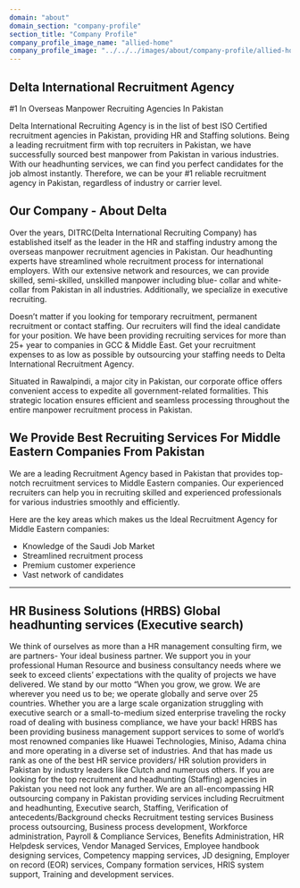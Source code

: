 ```yaml
---
domain: "about"
domain_section: "company-profile"
section_title: "Company Profile"
company_profile_image_name: "allied-home"
company_profile_image: "../../../images/about/company-profile/allied-home.jpg"
---
```


## Delta International Recruitment Agency

#1 In Overseas Manpower Recruiting Agencies In Pakistan

Delta International Recruiting Agency is in the list of best ISO Certified recruitment agencies in Pakistan, providing HR and Staffing solutions. Being a leading recruitment firm with top recruiters in Pakistan, we have successfully sourced best manpower from Pakistan in various industries. With our headhunting services, we can find you perfect candidates for the job almost instantly. Therefore, we can be your #1 reliable recruitment agency in Pakistan, regardless of industry or carrier level.

## Our Company - About Delta

Over the years, DITRC(Delta International Recruiting Company) has established itself as the leader in the HR and staffing industry among the overseas manpower recruitment agencies in Pakistan. Our headhunting experts have streamlined whole recruitment process for international employers. With our extensive network and resources, we can provide skilled, semi-skilled, unskilled manpower including blue- collar and white-collar from Pakistan in all industries. Additionally, we specialize in executive recruiting.

Doesn’t matter if you looking for temporary recruitment, permanent recruitment or contact staffing. Our recruiters will find the ideal candidate for your position. We have been providing recruiting services for more than 25+ year to companies in GCC & Middle East. Get your recruitment expenses to as low as possible by outsourcing your staffing needs to Delta International Recruitment Agency.

Situated in Rawalpindi, a major city in Pakistan, our corporate office offers convenient access to expedite all government-related formalities. This strategic location ensures efficient and seamless processing throughout the entire manpower recruitment process in Pakistan.

## We Provide Best Recruiting Services For Middle Eastern Companies From Pakistan

We are a leading Recruitment Agency based in Pakistan that provides top-notch recruitment services to Middle Eastern companies. Our experienced recruiters can help you in recruiting skilled and experienced professionals for various industries smoothly and efficiently.

Here are the key areas which makes us the Ideal Recruitment Agency for Middle Eastern companies:

- Knowledge of the Saudi Job Market
- Streamlined recruitment process
- Premium customer experience
- Vast network of candidates

---

## HR Business Solutions (HRBS) Global headhunting services (Executive search)

We think of ourselves as more than a HR management consulting firm, we are partners- Your ideal business partner. We support you in your professional Human Resource and business consultancy needs where we seek to exceed clients’ expectations with the quality of projects we have delivered. We stand by our motto “When you grow, we grow. We are wherever you need us to be; we operate globally and serve over 25 countries. Whether you are a large scale organization struggling with executive search or a small-to-medium sized enterprise traveling the rocky road of dealing with business compliance, we have your back! HRBS has been providing business management support services to some of world’s most renowned companies like Huawei Technologies, Miniso, Adama china and more operating in a diverse set of industries. And that has made us rank as one of the best HR service providers/ HR solution providers in Pakistan by industry leaders like Clutch and numerous others. If you are looking for the top recruitment and headhunting (Staffing) agencies in Pakistan you need not look any further. We are an all-encompassing HR outsourcing company in Pakistan providing services including Recruitment and headhunting, Executive search, Staffing, Verification of antecedents/Background checks Recruitment testing services Business process outsourcing, Business process development, Workforce administration, Payroll & Compliance Services, Benefits Administration, HR Helpdesk services, Vendor Managed Services, Employee handbook designing services, Competency mapping services, JD designing, Employer on record (EOR) services, Company formation services, HRIS system support, Training and development services.
